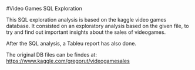 #Video Games SQL Exploration

This SQL exploration analysis is based on the kaggle video games database.
It consisted on an exploratory analysis based on the given file, to try and find out important insights about the sales of videogames.

After the SQL analysis, a Tableu report has also done.

The original DB files can be findes at: https://www.kaggle.com/gregorut/videogamesales
